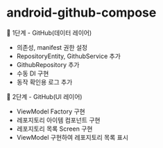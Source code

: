 # android-github-compose

🚀 1단계 - GitHub(데이터 레이어)
- 의존성, manifest 권한 설정
- RepositoryEntity, GithubService 추가
- GithubRepository 추가
- 수동 DI 구현
- 동작 확인용 로그 추가

🚀 2단계 - GitHub(UI 레이어)
- ViewModel Factory 구현
- 레포지토리 아이템 컴포넌트 구현
- 레포지토리 목록 Screen 구현
- ViewModel 구현하여 레포지토리 목록 표시